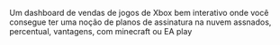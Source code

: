 Um dashboard de vendas de jogos de Xbox bem interativo onde você consegue ter uma noção de planos de assinatura na nuvem assnados, percentual, vantagens, com minecraft ou EA play
